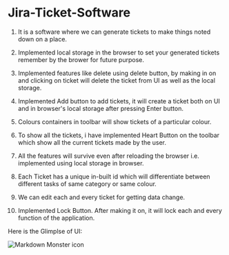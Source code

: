 # Jira-Ticket-Software

1) It is a software where we can generate tickets to make things noted down on a place.

2) Implemented local storage in the browser to set your generated tickets remember by the brower for future purpose.

3) Implemented features like delete using delete button, by making in on and clicking on ticket will delete the ticket from UI as well as the local storage.

4) Implemented Add button to add tickets, it will create a ticket both on UI and in browser's local storage after pressing Enter button.

5) Colours containers in toolbar will show tickets of a particular colour.

6) To show all the tickets, i have implemented Heart Button on the toolbar which show all the current tickets made by the user.

7) All the features will survive even after reloading the browser i.e. implemented using local storage in browser.

8) Each Ticket has a unique in-built id which will differentiate between different tasks of same category or same colour.

9) We can edit each and every ticket for getting data change.

10) Implemented Lock Button. After making it on, it will lock each and every function of the application.

Here is the Glimplse of UI:


<img src="https://user-images.githubusercontent.com/56203317/118888309-20c47900-b919-11eb-98ed-66b2e176b88e.png"
     alt="Markdown Monster icon"
     style="float: left; margin-right: 10px;" />


 
